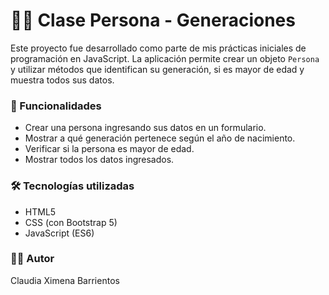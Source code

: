 # 👩‍💻 Clase Persona - Generaciones

Este proyecto fue desarrollado como parte de mis prácticas iniciales de programación en JavaScript. La aplicación permite crear un objeto `Persona` y utilizar métodos que identifican su generación, si es mayor de edad y muestra todos sus datos.

### 🚀 Funcionalidades

- Crear una persona ingresando sus datos en un formulario.
- Mostrar a qué generación pertenece según el año de nacimiento.
- Verificar si la persona es mayor de edad.
- Mostrar todos los datos ingresados.

### 🛠️ Tecnologías utilizadas

- HTML5
- CSS (con Bootstrap 5)
- JavaScript (ES6)

### 👩‍🎓 Autor
Claudia Ximena Barrientos